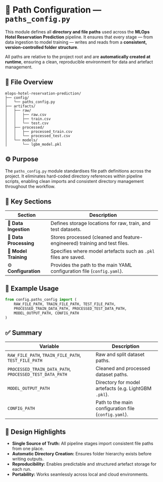 # 🧾 **Path Configuration — `paths_config.py`**

This module defines all **directory and file paths** used across the **MLOps Hotel Reservation Prediction** pipeline.
It ensures that every stage — from data ingestion to model training — writes and reads from a **consistent, version-controlled folder structure**.

All paths are relative to the project root and are **automatically created at runtime**, ensuring a clean, reproducible environment for data and artefact management.

## 📁 **File Overview**

```
mlops-hotel-reservation-prediction/
├── config/
│   └── paths_config.py
├── artifacts/
│   ├── raw/
│   │   ├── raw.csv
│   │   ├── train.csv
│   │   └── test.csv
│   ├── processed/
│   │   ├── processed_train.csv
│   │   └── processed_test.csv
│   └── models/
│       └── lgbm_model.pkl
```

## ⚙️ **Purpose**

The `paths_config.py` module standardises file path definitions across the project.
It eliminates hard-coded directory references within pipeline scripts, enabling clean imports and consistent directory management throughout the workflow.

## 🧩 **Key Sections**

| Section                | Description                                                                |
| ---------------------- | -------------------------------------------------------------------------- |
| 🧾 **Data Ingestion**  | Defines storage locations for raw, train, and test datasets.               |
| 🧹 **Data Processing** | Stores processed (cleaned and feature-engineered) training and test files. |
| 🧠 **Model Training**  | Specifies where model artefacts such as `.pkl` files are saved.            |
| ⚙️ **Configuration**   | Provides the path to the main YAML configuration file (`config.yaml`).     |

## 🧠 **Example Usage**

```python
from config.paths_config import (
    RAW_FILE_PATH, TRAIN_FILE_PATH, TEST_FILE_PATH,
    PROCESSED_TRAIN_DATA_PATH, PROCESSED_TEST_DATA_PATH,
    MODEL_OUTPUT_PATH, CONFIG_PATH
)
```

## ✅ **Summary**

| Variable                                                | Description                                           |
| ------------------------------------------------------- | ----------------------------------------------------- |
| `RAW_FILE_PATH`, `TRAIN_FILE_PATH`, `TEST_FILE_PATH`    | Raw and split dataset paths.                          |
| `PROCESSED_TRAIN_DATA_PATH`, `PROCESSED_TEST_DATA_PATH` | Cleaned and processed dataset paths.                  |
| `MODEL_OUTPUT_PATH`                                     | Directory for model artefacts (e.g. LightGBM `.pkl`). |
| `CONFIG_PATH`                                           | Path to the main configuration file (`config.yaml`).  |

## 🧩 **Design Highlights**

* **Single Source of Truth:** All pipeline stages import consistent file paths from one place.
* **Automatic Directory Creation:** Ensures folder hierarchy exists before writing outputs.
* **Reproducibility:** Enables predictable and structured artefact storage for each run.
* **Portability:** Works seamlessly across local and cloud environments.